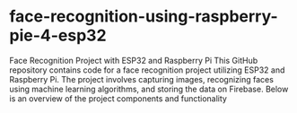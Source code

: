 # face-recognition-using-raspberry-pie-4-esp32
 Face Recognition Project with ESP32 and Raspberry Pi This GitHub repository contains code for a face recognition project utilizing ESP32 and Raspberry Pi. The project involves capturing images, recognizing faces using machine learning algorithms, and storing the data on Firebase. Below is an overview of the project components and functionality
